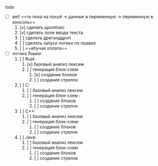 todo
- [ ] веб
		==тк пока на похуй -> данные в переменную -> переменную в консоль==
	1. [x] сделать дропбокс
	2. [x] сделать поле ввода текста
	3. [ ] сделать дреганддроп
	4. [ ] сделать запуск логики по правил
	5. [ ] ==ебучая оплата==
- [ ] логика
	Языки:
	1. [ ] Rust:
		1. [x] базовый анализ лексем
		2. [ ] генерация блок-схем:
			1. [x] создание блоков
			2. [ ] создание стрелок
	2. [ ] C:
		1. [ ] базовый анализ лексем
		2. [ ] генерация блок-схем :
			1. [ ] создание блоков
			2. [ ] создание стрелок
	3. [ ] C++:
		1. [ ] базовый анализ лексем
		2. [ ] генерация блок-схем:
			1. [ ] создание блоков
			2. [ ] создание стрелок
	4. [ ] Java:
		1. [ ] базовый анализ лексем
		2. [ ] генерация блок-схем
			1. [ ] создание блоков
			2. [ ] создание стрелок
